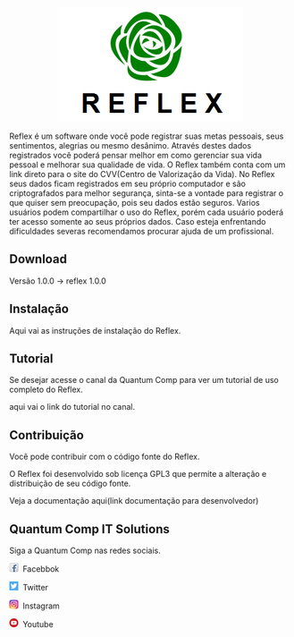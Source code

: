 <p align="center">
  <img src="Images/reflex_icon.png">
</p>
Reflex é um software onde você pode registrar suas metas pessoais, seus sentimentos, alegrias
ou mesmo desânimo. Através destes dados registrados
você poderá pensar melhor em como gerenciar sua
vida pessoal e melhorar sua qualidade de vida. O Reflex também conta com um link
direto para o site do CVV(Centro de Valorização da
Vida). No Reflex seus dados ficam registrados em seu próprio computador e são
criptografados para melhor segurança, sinta-se a vontade para registrar o que quiser
sem preocupação, pois seu dados estão seguros. Varios usuários podem compartilhar
o uso do Reflex, porém cada usuário poderá ter acesso somente ao seus próprios
dados.
Caso esteja enfrentando dificuldades severas recomendamos procurar ajuda
de um profissional.

<h2>Download</h2>
<p>Versão 1.0.0 -> reflex 1.0.0</p>

<h2>Instalação</h2>
<p>Aqui vai as instruções de instalação do Reflex.</p>

<h2>Tutorial</h2>
<p>Se desejar acesse o canal da Quantum Comp para ver um tutorial de uso 
completo do Reflex.</p>
<p>aqui vai o link do tutorial no canal.</p>

<h2>Contribuição</h2>
<p>Você pode contribuir com o código fonte do Reflex.</p>
<p>O Reflex foi desenvolvido sob licença GPL3 que permite a alteração e
distribuição de seu código fonte.</p>
<p>Veja a documentação aqui(link documentação para desenvolvedor)</p>

<h2>Quantum Comp IT Solutions</h2>
<p>Siga a Quantum Comp nas redes sociais.</p>
<p><img src="Images/facebook.png">&nbsp Facebbok</p>
<p><img src="Images/twitter.png">&nbsp Twitter</p>
<p><img src="Images/instagram.png">&nbsp Instagram</p>
<p href="www.google.com"><img src="Images/youtube.png">&nbsp Youtube</p>
